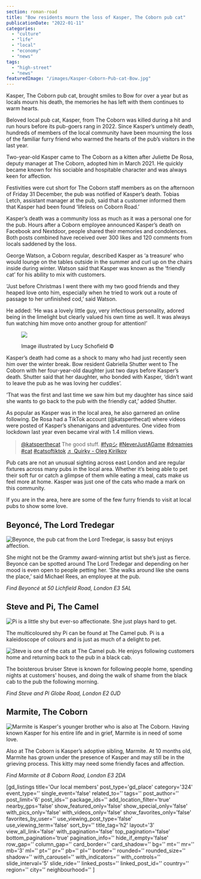 ```yaml
---
section: roman-road
title: "Bow residents mourn the loss of Kasper, The Coborn pub cat"
publicationDate: "2022-01-11"
categories: 
  - "culture"
  - "life"
  - "local"
  - "economy"
  - "news"
tags: 
  - "high-street"
  - "news"
featuredImage: "/images/Kasper-Coborn-Pub-cat-Bow.jpg"
---
```


Kasper, The Coborn pub cat, brought smiles to Bow for over a year but as locals mourn his death, the memories he has left with them continues to warm hearts.

Beloved local pub cat, Kasper, from The Coborn was killed during a hit and run hours before its pub-goers rang in 2022. Since Kasper’s untimely death, hundreds of members of the local community have been mourning the loss of the familiar furry friend who warmed the hearts of the pub’s visitors in the last year. 

Two-year-old Kasper came to The Coborn as a kitten after Juliette De Rosa, deputy manager at The Coborn, adopted him in March 2021. He quickly became known for his sociable and hospitable character and was always keen for affection. 

Festivities were cut short for The Coborn staff members as on the afternoon of Friday 31 December, the pub was notified of Kasper’s death. Tobias Letch, assistant manager at the pub, said that a customer informed them that Kasper had been found ‘lifeless on Coborn Road.’

Kasper’s death was a community loss as much as it was a personal one for the pub. Hours after a Coborn employee announced Kasper’s death on Facebook and Nextdoor, people shared their memories and condolences. Both posts combined have received over 300 likes and 120 comments from locals saddened by the loss.     

George Watson, a Coborn regular, described Kasper as ‘a treasure’ who would lounge on the tables outside in the summer and curl up on the chairs inside during winter. Watson said that Kasper was known as the ‘friendly cat’ for his ability to mix with customers.

‘Just before Christmas I went there with my two good friends and they heaped love onto him, especially when he tried to work out a route of passage to her unfinished cod,’ said Watson. 

He added: ‘He was a lovely little guy, very infectious personality, adored being in the limelight but clearly valued his own time as well. It was always fun watching him move onto another group for attention!’ 

<figure>

![](/images/Kasper-Coborn-Arms-cat-illustration-1024x683.jpg)

<figcaption>

Image illustrated by Lucy Schofield ©

</figcaption>

</figure>

Kasper’s death had come as a shock to many who had just recently seen him over the winter break. Bow resident Gabriella Shutter went to The Coborn with her four-year-old daughter just two days before Kasper’s death. Shutter said that her daughter, who bonded with Kasper, ‘didn’t want to leave the pub as he was loving her cuddles’. 

‘That was the first and last time we saw him but my daughter has since said she wants to go back to the pub with the friendly cat,’ added Shutter.  

As popular as Kasper was in the local area, he also garnered an online following. De Rosa had a TikTok account (@katsperthecat) where videos were posted of Kasper’s shenanigans and adventures. One video from lockdown last year even became viral with 1.4 million views. 

> [@katsperthecat](https://www.tiktok.com/@katsperthecat "@katsperthecat") The good stuff. [#fypシ](https://www.tiktok.com/tag/fyp%E3%82%B7 "fypシ") [#NeverJustAGame](https://www.tiktok.com/tag/neverjustagame "neverjustagame") [#dreamies](https://www.tiktok.com/tag/dreamies "dreamies") [#cat](https://www.tiktok.com/tag/cat "cat") [#catsoftiktok](https://www.tiktok.com/tag/catsoftiktok "catsoftiktok") [♬ Quirky - Oleg Kirilkov](https://www.tiktok.com/music/Quirky-6770511259797293058 "♬ Quirky - Oleg Kirilkov")

Pub cats are not an unusual sighting across east London and are regular fixtures across many pubs in the local area. Whether it’s being able to pet their soft fur or catch a glimpse of them while eating a meal, cats make us feel more at home. Kasper was just one of the cats who made a mark on this community. 

If you are in the area, here are some of the few furry friends to visit at local pubs to show some love.

## Beyoncé, The Lord Tredegar 

![Beyonce, the pub cat from the Lord Tredegar, is sassy but enjoys affection.](/images/Beyonce-Lord-Tredegar-pub-cat-1024x744.jpeg)

She might not be the Grammy award-winning artist but she’s just as fierce. Beyoncé can be spotted around The Lord Tredegar and depending on her mood is even open to people petting her. ‘She walks around like she owns the place,’ said Michael Rees, an employee at the pub. 

_Find Beyoncé_ at _50 Lichfield Road, London E3 5AL_

## Steve and Pi, The Camel

![Pi is a little shy but ever-so affectionate. She just plays hard to get.](/images/pi-the-camel-pub-1024x683.jpg)

The multicoloured shy Pi can be found at The Camel pub. Pi is a kaleidoscope of colours and is just as much of a delight to pet.

![Steve is one of the cats at The Camel pub. He enjoys following customers home and returning back to the pub in a black cab.](/images/steve-the-camel-pub-cat-1024x683.jpg)

The boisterous bruiser Steve is known for following people home, spending nights at customers' houses, and doing the walk of shame from the black cab to the pub the following morning. 

_Find Steve and Pi Globe Road, London E2 0JD_

## Marmite, The Coborn

![Marmite is Kasper's younger brother who is also at The Coborn. Having known Kasper for his entire life and in grief, Marmite is in need of some love.](/images/kasper-marmite-coborn-pub-cat-1024x672.jpg)

Also at The Coborn is Kasper’s adoptive sibling, Marmite. At 10 months old, Marmite has grown under the presence of Kasper and may still be in the grieving process. This kitty may need some friendly faces and affection.  

_Find Marmite at 8 Coborn Road, London E3 2DA_

\[gd\_listings title='Our local members' post\_type='gd\_place' category='324' event\_type='' single\_event='false' related\_to='' tags='' post\_author='' post\_limit='6' post\_ids='' package\_ids='' add\_location\_filter='true' nearby\_gps='false' show\_featured\_only='false' show\_special\_only='false' with\_pics\_only='false' with\_videos\_only='false' show\_favorites\_only='false' favorites\_by\_user='' use\_viewing\_post\_type='false' use\_viewing\_term='false' sort\_by='' title\_tag='h2' layout='3' view\_all\_link='false' with\_pagination='false' top\_pagination='false' bottom\_pagination='true' pagination\_info='' hide\_if\_empty='false' row\_gap='' column\_gap='' card\_border='' card\_shadow='' bg='' mt='' mr='' mb='3' ml='' pt='' pr='' pb='' pl='' border='' rounded='' rounded\_size='' shadow='' with\_carousel='' with\_indicators='' with\_controls='' slide\_interval='5' slide\_ride='' linked\_posts='' linked\_post\_id='' country='' region='' city='' neighbourhood='' \]
